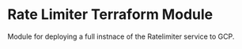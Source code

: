 # Rate Limiter Terraform Module

Module for deploying a full instnace of the Ratelimiter service to GCP.
